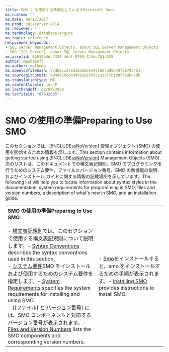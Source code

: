 ```yaml
---
title: SMO | を使用する準備をしていますMicrosoft Docs
ms.custom: ''
ms.date: 06/13/2017
ms.prod: sql-server-2014
ms.reviewer: ''
ms.technology: database-engine
ms.topic: reference
helpviewer_keywords:
- SQL Server Management Objects, about SQL Server Management Objects
- SMO [SQL Server], about SQL Server Management Objects
ms.assetid: 05018a4d-2339-4ecf-8769-414ec781c535
author: mashamsft
ms.author: mathoma
ms.openlocfilehash: 57dbecc278a3ddb0d544510873d9b40f29702451
ms.sourcegitcommit: ad4d92dce894592a259721a1571b1d8736abacdb
ms.translationtype: MT
ms.contentlocale: ja-JP
ms.lasthandoff: 08/04/2020
ms.locfileid: "87632085"
---
```

# <a name="preparing-to-use-smo"></a><span data-ttu-id="faf2e-102">SMO の使用の準備</span><span class="sxs-lookup"><span data-stu-id="faf2e-102">Preparing to Use SMO</span></span>
  <span data-ttu-id="faf2e-103">このセクションでは、[!INCLUDE[ssNoVersion](../../includes/ssnoversion-md.md)]&#xA0;管理オブジェクト (SMO) の使用を開始するための情報を示します。</span><span class="sxs-lookup"><span data-stu-id="faf2e-103">This section contains information about getting started using [!INCLUDE[ssNoVersion](../../includes/ssnoversion-md.md)] Management Objects (SMO).</span></span> <span data-ttu-id="faf2e-104">次のリストは、このドキュメントでの構文表記規則、SMO でプログラミングを行うためのシステム要件、ファイルとバージョン番号、SMO の新機能の説明、およびインストール ガイドに関する情報の記載場所を示しています。</span><span class="sxs-lookup"><span data-stu-id="faf2e-104">The following list will help you to locate information about syntax styles in the documentation, system requirements for programming in SMO, files and version numbers, a description of what's new in SMO, and an installation guide.</span></span>  
  
|||  
|-|-|  
|<span data-ttu-id="faf2e-105">**SMO の使用の準備**</span><span class="sxs-lookup"><span data-stu-id="faf2e-105">**Preparing to Use SMO**</span></span><br /><br /> <span data-ttu-id="faf2e-106">-   [構文表記規則](../../relational-databases/server-management-objects-smo/smo-syntax-conventions.md)では、このセクションで使用する構文表記規則について説明します。</span><span class="sxs-lookup"><span data-stu-id="faf2e-106">-   [Syntax Conventions](../../relational-databases/server-management-objects-smo/smo-syntax-conventions.md) describes the syntax conventions used in this section.</span></span><br /><span data-ttu-id="faf2e-107">-   [システム要件](../../../2014/database-engine/dev-guide/system-requirements.md)SMO をインストールおよび使用するためのシステム要件を指定します。</span><span class="sxs-lookup"><span data-stu-id="faf2e-107">-   [System Requirements](../../../2014/database-engine/dev-guide/system-requirements.md) specifies the system requirements for installing and using SMO.</span></span><br /><span data-ttu-id="faf2e-108">-   [[ファイル] と [バージョン番号](../../relational-databases/server-management-objects-smo/files-and-version-numbers.md)] には、SMO コンポーネントと対応するバージョン番号が表示されます。</span><span class="sxs-lookup"><span data-stu-id="faf2e-108">-   [Files and Version Numbers](../../relational-databases/server-management-objects-smo/files-and-version-numbers.md) lists the SMO components and corresponding version numbers.</span></span>|<span data-ttu-id="faf2e-109">-   [Smo](../../relational-databases/server-management-objects-smo/installing-smo.md)をインストールすると、smo をインストールするための手順が表示されます。</span><span class="sxs-lookup"><span data-stu-id="faf2e-109">-   [Installing SMO](../../relational-databases/server-management-objects-smo/installing-smo.md) provides instructions to install SMO.</span></span>|  
  
  
